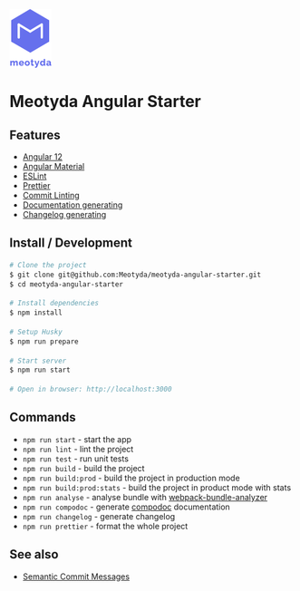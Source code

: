 ![logo](src/assets/images/logo.png)

# Meotyda Angular Starter

## Features

- [Angular 12](https://angular.io/)
- [Angular Material](https://material.angular.io/)
- [ESLint](https://eslint.org/)
- [Prettier](https://prettier.io/)
- [Commit Linting](https://github.com/conventional-changelog/commitlint)
- [Documentation generating](https://compodoc.app/)
- [Changelog generating](https://github.com/lob/generate-changelog)

## Install / Development

```bash
# Clone the project
$ git clone git@github.com:Meotyda/meotyda-angular-starter.git
$ cd meotyda-angular-starter

# Install dependencies
$ npm install

# Setup Husky
$ npm run prepare

# Start server
$ npm run start

# Open in browser: http://localhost:3000
```

## Commands

- `npm run start` - start the app
- `npm run lint` - lint the project
- `npm run test` - run unit tests
- `npm run build` - build the project
- `npm run build:prod` - build the project in production mode
- `npm run build:prod:stats` - build the project in product mode with stats
- `npm run analyse` - analyse bundle with [webpack-bundle-analyzer](https://github.com/webpack-contrib/webpack-bundle-analyzer)
- `npm run compodoc` - generate [compodoc](https://github.com/compodoc/compodoc) documentation
- `npm run changelog` - generate changelog
- `npm run prettier` - format the whole project

## See also

- [Semantic Commit Messages](https://gist.github.com/joshbuchea/6f47e86d2510bce28f8e7f42ae84c716)
